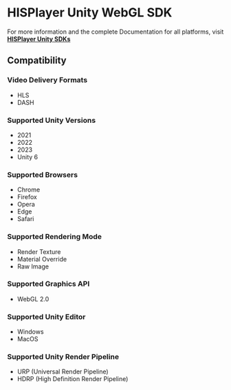 # HISPlayer Unity WebGL SDK

For more information and the complete Documentation for all platforms, visit **[HISPlayer Unity SDKs](https://hisplayer.github.io/)**

## Compatibility

### Video Delivery Formats
* HLS
* DASH

### Supported Unity Versions
* 2021
* 2022
* 2023
* Unity 6

### Supported Browsers
* Chrome
* Firefox
* Opera
* Edge
* Safari

### Supported Rendering Mode
* Render Texture
* Material Override
* Raw Image

### Supported Graphics API
* WebGL 2.0

### Supported Unity Editor
* Windows
* MacOS

### Supported Unity Render Pipeline
* URP (Universal Render Pipeline)
* HDRP (High Definition Render Pipeline)
